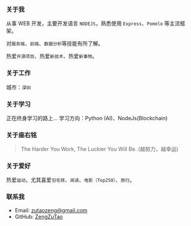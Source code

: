 ### 关于我
从事 WEB 开发，主要开发语言 `NODEJS`，熟悉使用 `Express`、`Pomelo` 等主流框架。

对`服务端`、`前端`、`数据分析`等技能有所了解。

热爱`开源项目`、热爱`新技术`、热爱`新事物`。
### 关于工作
城市：`深圳`
### 关于学习
正在终身学习的路上...
学习方向：Python (AI)、NodeJs(Blockchain)
### 关于座右铭
> The Harder You Work, The Luckier You Will Be. (越努力，越幸运)

### 关于爱好
热爱`运动`，尤其喜爱`羽毛球`、`阅读`、`电影（Top250）`、`旅行`。
### 联系我
<!-- * Home: [minhow.com](https://minhow.com) -->
<!-- * Blog: [blog.minhow.com](http://blog.minhow.com) -->
* Email: zutaozeng@gmail.com
* GitHub: [ZengZuTao](https://github.com/zengzutao)
<!-- * WeiBo: [MinHow](http://weibo.com/WongMinHo) -->
<!-- * Twitter: [MinHow](https://twitter.com/huangminhow) -->
